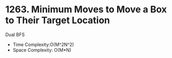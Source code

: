 # 1263. Minimum Moves to Move a Box to Their Target Location
Dual BFS
- Time Complexity:O(M^2N^2)
- Space Complexity: O(M*N)
